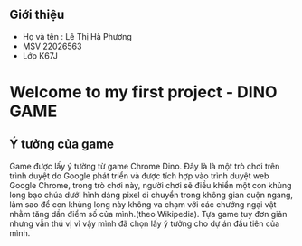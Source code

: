 ## Giới thiệu
* Họ và tên : Lê Thị Hà Phương
* MSV 22026563
* Lớp K67J
# Welcome to my first project - DINO GAME
## Ý tưởng của game
Game được lấy ý tường từ game Chrome Dino. Đây là là một trò chơi trên trình duyệt do Google phát triển và được tích hợp vào trình duyệt web Google Chrome, trong trò chơi này, người chơi sẽ điều khiển một con khủng long bạo chúa dưới hình dáng pixel di chuyển trong không gian cuộn ngang, làm sao để con khủng long này không va chạm với các chướng ngại vật nhằm tăng dần điểm số của mình.(theo Wikipedia). Tựa game tuy đơn giản nhưng vẫn thú vị vì vậy mình đã chọn lấy ý tưởng cho dự án đầu tiên của mình. 
